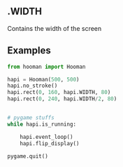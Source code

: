 .WIDTH
---

Contains the width of the screen


Examples
---

```python
from hooman import Hooman

hapi = Hooman(500, 500)
hapi.no_stroke()
hapi.rect(0, 160, hapi.WIDTH, 80)
hapi.rect(0, 240, hapi.WIDTH/2, 80)


# pygame stuffs
while hapi.is_running:

    hapi.event_loop()
    hapi.flip_display()

pygame.quit()
```

